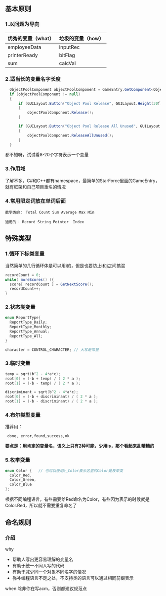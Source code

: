 ## 基本原则
### 1.以问题为导向

| 优秀的变量（what）  | 垃圾的变量（how） |
| ------------- | ------------- |
| employeeData  |  inputRec |
| printerReady  | bitFlag  |
| sum  | calcVal  |

### 2.适当长的变量名字长度
```C#
  ObjectPoolComponent objectPoolComponent = GameEntry.GetComponent<ObjectPoolComponent>();
  if (objectPoolComponent != null)
  {
      if (GUILayout.Button("Object Pool Release", GUILayout.Height(30f)))
      {
          objectPoolComponent.Release();
      }

      if (GUILayout.Button("Object Pool Release All Unused", GUILayout.Height(30f)))
      {
          objectPoolComponent.ReleaseAllUnused();
      }
  }
```
都不短呀，试试看8-20个字符表示一个变量

### 3.作用域

了解不多，C#和C++都有namespace，最简单的StarForce里面的GameEntry，就有框架和自己项目重名的情况

### 4.常用限定词放在单词后面
```
数学类的： Total Count Sum Average Max Min 
```
```
通用的： Record String Pointer  Index
```
## 特殊类型
### 1.循环下标类变量
当然简单的几行循环体是可以用i的，但是也要防止i和j之间搞混
```java
recordCount = 0;
while( moreScores() ){
  score[ recordCount ] = GetNextScore();
  recordCount++;
}
```
### 2.状态类变量
```C++
enum ReportType{
  ReportType_Daily;
  ReportType_Monthly;
  ReportType_Annual;
  ReportType_All;
}

character = CONTROL_CHARACTER; // 大写是常量
```
### 3.临时变量
```C++
temp = sqrt(b^2 - 4*a*c);
root[0] = (-b + temp) / ( 2 * a );
root[1] = (-b - temp) / ( 2 * a );
```
```C++
discriminant = sqrt(b^2 - 4*a*c);
root[0] = (-b + discriminant) / ( 2 * a );
root[1] = (-b - discriminant) / ( 2 * a );
```
### 4.布尔类型变量
推荐用：
```
 done, error,found,success,ok
```
__要点是：用肯定的变量名，语义上只有2种可能，少用is，那个看起来乱糟糟的__
### 5.枚举变量
```C++
enum Color {   // 也可以使用e_Color表示这里的Color是枚举类
  Color_Red, 
  Color_Green, 
  Color_Blue 
};
```
根据不同编程语言，有些需要给Red命名为Color，有些因为表示的时候就是Color.Red，所以就不需要重复命名了
## 命名规则
### 介绍
why
 - 帮助人写出更容易理解的变量名
 - 有助于统一不同人写的代码
 - 有助于减少同一个对象不同名字的情况
 - 弥补编程语言不足之处，不支持类的语言可以通过相同前缀表示
 
 when
 除非你在写acm，否则都建议规范点
 
 
